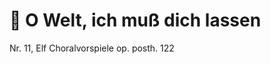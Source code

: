 # 👋 O Welt, ich muß dich lassen
Nr. 11, Elf Choralvorspiele op. posth. 122
<!---
Nasokin/Nasokin is a ✨ special ✨ repository because its `README.md` (this file) appears on your GitHub profile.
You can click the Preview link to take a look at your changes.
--->
